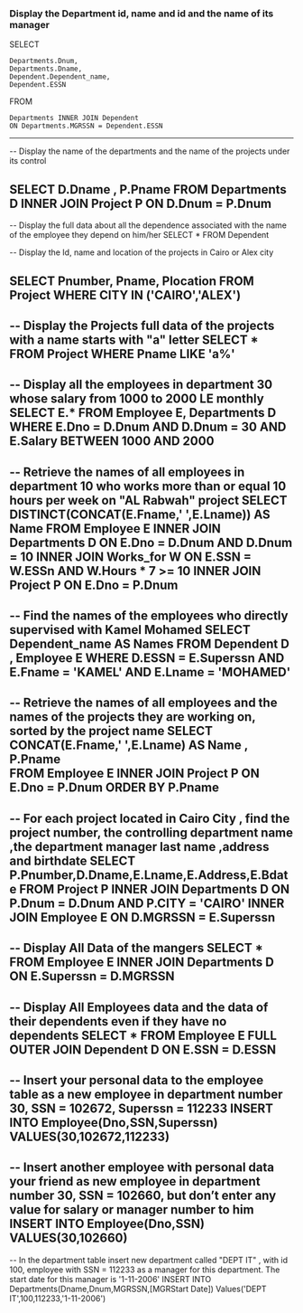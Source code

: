 ### Display the Department id, name and id and the name of its manager

SELECT

	Departments.Dnum,
	Departments.Dname,
	Dependent.Dependent_name,
	Dependent.ESSN

FROM 

	Departments INNER JOIN Dependent
	ON Departments.MGRSSN = Dependent.ESSN

----------------------------------------------------------------------------------------------

-- Display the name of the departments and the name of the projects under its control

SELECT 
	D.Dname ,
	P.Pname
FROM 
	Departments D INNER JOIN Project P
ON D.Dnum = P.Dnum 
----------------------------------------------------------------------------------------------

-- Display the full data about all the dependence associated with the name of the employee they depend on him/her
SELECT 
	*
FROM 
	Dependent 

-- Display the Id, name and location of the projects in Cairo or Alex city

SELECT 
	Pnumber,
	Pname,
	Plocation 
FROM 
	Project
WHERE CITY IN ('CAIRO','ALEX')
----------------------------------------------------------------------------------------------

-- Display the Projects full data of the projects with a name starts with "a" letter
SELECT * 
FROM Project
WHERE Pname LIKE 'a%'
----------------------------------------------------------------------------------------------

-- Display all the employees in department 30 whose salary from 1000 to 2000 LE monthly
SELECT E.* 
FROM Employee E, Departments D
WHERE E.Dno = D.Dnum 
	  AND D.Dnum = 30
	  AND E.Salary BETWEEN 1000 AND 2000
----------------------------------------------------------------------------------------------

-- Retrieve the names of all employees in department 10 who works more than or equal 10 hours per week on "AL Rabwah" project
SELECT DISTINCT(CONCAT(E.Fname,' ',E.Lname)) AS Name 
FROM Employee E INNER JOIN Departments D
ON E.Dno = D.Dnum AND D.Dnum = 10
INNER JOIN Works_for W 
ON E.SSN = W.ESSn AND W.Hours * 7  >= 10
INNER JOIN Project P 
ON E.Dno = P.Dnum
----------------------------------------------------------------------------------------------

-- Find the names of the employees who directly supervised with Kamel Mohamed
SELECT Dependent_name AS Names
FROM Dependent D , Employee E
WHERE D.ESSN = E.Superssn
	  AND E.Fname = 'KAMEL' AND E.Lname = 'MOHAMED'
----------------------------------------------------------------------------------------------

-- Retrieve the names of all employees and the names of the projects they are working on, sorted by the project name
SELECT CONCAT(E.Fname,' ',E.Lname) AS Name , P.Pname  
FROM Employee E INNER JOIN Project P
ON E.Dno = P.Dnum
ORDER BY P.Pname
----------------------------------------------------------------------------------------------

-- For each project located in Cairo City , find the project number, the controlling department name ,the department manager last name ,address and birthdate
SELECT P.Pnumber,D.Dname,E.Lname,E.Address,E.Bdate 
FROM Project P INNER JOIN Departments D
ON P.Dnum = D.Dnum AND  P.CITY = 'CAIRO'
INNER JOIN Employee E 
ON D.MGRSSN = E.Superssn
----------------------------------------------------------------------------------------------

-- 	Display All Data of the mangers
SELECT *
FROM Employee E INNER JOIN Departments D
ON E.Superssn = D.MGRSSN
----------------------------------------------------------------------------------------------

-- Display All Employees data and the data of their dependents even if they have no dependents
SELECT * 
FROM Employee E FULL OUTER JOIN Dependent D
ON E.SSN = D.ESSN
----------------------------------------------------------------------------------------------

-- Insert your personal data to the employee table as a new employee in department number 30, SSN = 102672, Superssn = 112233
INSERT INTO Employee(Dno,SSN,Superssn)
VALUES(30,102672,112233)
----------------------------------------------------------------------------------------------

-- Insert another employee with personal data your friend as new employee in department number 30, SSN = 102660, but don’t enter any value for salary or manager number to him
INSERT INTO Employee(Dno,SSN)
VALUES(30,102660)
----------------------------------------------------------------------------------------------

-- In the department table insert new department called "DEPT IT" , with id 100, employee with SSN = 112233 as a manager for this department. The start date for this manager is '1-11-2006'
INSERT INTO Departments(Dname,Dnum,MGRSSN,[MGRStart Date])
Values('DEPT IT',100,112233,'1-11-2006')

